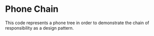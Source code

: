 # Phone Chain

This code represents a phone tree in order to demonstrate the chain of responsibility as a design pattern.
